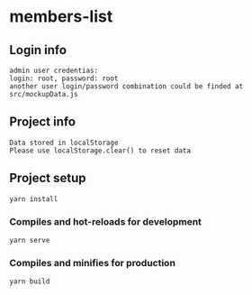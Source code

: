 # members-list

## Login info
```
admin user credentias: 
login: root, password: root
another user login/password combination could be finded at 
src/mockupData.js
```
## Project info
```
Data stored in localStorage
Please use localStorage.clear() to reset data
```

## Project setup
```
yarn install
```

### Compiles and hot-reloads for development
```
yarn serve
```

### Compiles and minifies for production
```
yarn build
```
